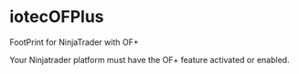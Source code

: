 # iotecOFPlus
FootPrint for NinjaTrader with OF+

Your Ninjatrader platform must have the OF+ feature activated or enabled.
